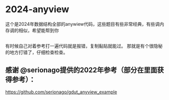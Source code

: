 # 2024-anyview
这个是2024年数据结构全部的anywiew代码，这些题目有些非常经典，有些调内存调的相似，希望能帮到你
##  
有时候自己对着参考打一遍代码就是报错，复制黏贴就能过。
那就是有个很隐秘的地方打错了，仔细检查检查。
## 感谢 @serionago提供的2022年参考（部分在里面获得参考）：
https://github.com/serionago/gdut_anyview_example

